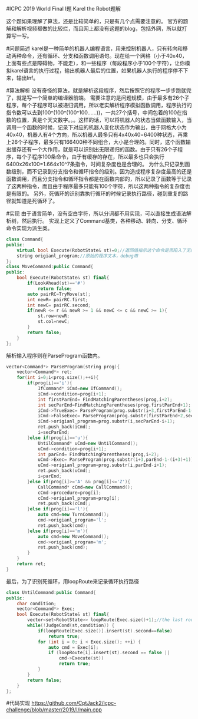 #ICPC 2019 World Final I题 Karel the Robot题解

这个题如果理解了算法，还是比较简单的，只是有几个点需要注意的。
官方的题解和解析视频都做的比较烂，而且网上都没有这题的blog，包括外网，所以就打算写一写。

#问题简述
karel是一种简单的机器人编程语言，用来控制机器人，只有转向和移动两种命令，还有循环、分支和函数调用语句。现在给一个网格（小于40x40，上面有些点是障碍物，不能走），和一些程序（每段程序小于100个字符），让你模拟karel语言的执行过程，输出机器人最后的位置，如果机器人执行的程序停不下来，输出Inf。

#算法解析
没有奇怪的算法，就是解析这段程序，然后按照它的程序一步步跑就完了，就是写一个简单的编译器前端。
需要注意的是问题规模，由于最多有26个子程序，每个子程序可以被递归调用，所以老实解析程序模拟函数调用，程序执行的指令数可以去到100^(100^(100^100……))，一共27个括号，中间包着的100在指数的位置，真是个天文数字。。。这样的话，可以将机器人的状态当做函数输入，当调用一个函数的时候，记录下对应的机器人变化状态作为输出，由于网格大小为40x40，机器人有4个方向，所以机器人最多只有4x40x40=6400种状态，再乘上26个子程序，最多只有166400种不同组合，大小是合理的。同时，这个函数输出缓存还有一个大作用，就是可以识别出无限递归的函数。由于只有26个子程序，每个子程序100条命令，由于有缓存的存在，所以最多也只会执行6400x26x100=1.664x10^7条指令，时间复杂度也是合理的。
为什么只记录到函数级别，而不记录到分支指令和循环指令的级别。因为造成程序复杂度最高的还是函数调用，而且分支指令和循环指令都是在函数内部的，所以记录了函数等于记录了这两种指令，而且由于程序最多只能有100个字符，所以这两种指令的复杂度也是有限的。
另外，死循环的识别靠执行循环的时候记录执行路径，碰到重复的路径就知道是死循环了。

#实现
由于语言简单，没有空白字符，所以分词都不用实现，可以直接生成语法解析树，然后执行。
实现上定义了Command基类，各种移动、转向、分支、循环命令实现为派生类。
```c++
class Command{
public:
    virtual bool Execute(RobotState& st)=0;//返回值指示这个命令是否陷入了无限循环
    string origianl_program;//原始的程序文本，debug用
};
class MoveCommand:public Command{
public:
    bool Execute(RobotState& st) final{
        if(LookAhead(st)=='#')
            return false;
        auto pairRC=TryMove(st);
        int newR= pairRC.first;
        int newC= pairRC.second;
        if(newR <= r && newR >= 1 && newC <= c && newC >= 1){
            st.row=newR;
            st.col=newC;
        }
        return false;
    }
};
```
解析输入程序则在ParseProgram函数内。
```c++
vector<Command*> ParseProgram(string prog){
    vector<Command*> ret;
    for(int i=0;i<prog.size();++i){
        if(prog[i]=='i'){
            IfCommand* iCmd=new IfCommand();
            iCmd->condition=prog[i+1];
            int firstParEnd= FindMatchingParentheses(prog,i+2);
            int secParEnd=FindMatchingParentheses(prog,firstParEnd+1);
            iCmd->TrueExec= ParseProgram(prog.substr(i+3,firstParEnd-1-(i+3)+1));
            iCmd->FalseExec= ParseProgram(prog.substr(firstParEnd+2,secParEnd-1-(firstParEnd+2)+1));
            iCmd->origianl_program=prog.substr(i,secParEnd-i+1);
            ret.push_back(iCmd);
            i=secParEnd;
        }else if(prog[i]=='u'){
            UntilCommand* uCmd=new UntilCommand();
            uCmd->condition=prog[i+1];
            int parEnd= FindMatchingParentheses(prog,i+2);
            uCmd->Exec= ParseProgram(prog.substr(i+3,parEnd-1-(i+3)+1));
            uCmd->origianl_program=prog.substr(i,parEnd-i+1);
            ret.push_back(uCmd);
            i=parEnd;
        }else if(prog[i]>='A' && prog[i]<='Z'){
            CallCommand* cCmd=new CallCommand();
            cCmd->procedure=prog[i];
            cCmd->origianl_program=prog[i];
            ret.push_back(cCmd);
        }else if(prog[i]=='l'){
            auto cmd=new TurnCommand();
            cmd->origianl_program='l';
            ret.push_back(cmd);
        }else if(prog[i]=='m'){
            auto cmd=new MoveCommand();
            cmd->origianl_program='m';
            ret.push_back(cmd);
        }
    }
    return ret;
}
```
最后，为了识别死循环，用loopRoute来记录循环执行路径
```c++
class UntilCommand:public Command{
public:
    char condition;
    vector<Command*> Exec;
    bool Execute(RobotState& st) final{
        vector<set<RobotState>> loopRoute(Exec.size()+1);//the last route for the while expression
        while(!JudgeCond(st,condition)) {
            if(loopRoute[Exec.size()].insert(st).second==false)
                return true;
            for (int i = 0; i < Exec.size(); ++i) {
                auto cmd = Exec[i];
                if (loopRoute[i].insert(st).second == false ||
                    cmd->Execute(st))
                    return true;
            }
        }
        return false;
    }
};
```

#代码实现
https://github.com/CptJack2/icpc-challenge/blob/master/2019/I/main.cpp